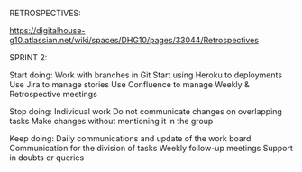 RETROSPECTIVES:

https://digitalhouse-g10.atlassian.net/wiki/spaces/DHG10/pages/33044/Retrospectives

SPRINT 2:

Start doing:
Work with branches in Git
Start using Heroku to deployments
Use Jira to manage stories
Use Confluence to manage Weekly & Retrospective meetings


Stop doing:
Individual work
Do not communicate changes on overlapping tasks
Make changes without mentioning it in the group

Keep doing:
Daily communications and update of the work board
Communication for the division of tasks
Weekly follow-up meetings
Support in doubts or queries
